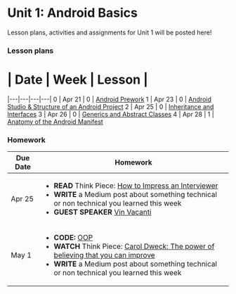# Unit 1: Android Basics

Lesson plans, activities and assignments for Unit 1 will be posted here!

### Lesson plans

 # |  Date | Week | Lesson |
|---|---|---|---|
 0 | Apr 21 | 0 | [Android Prework](lessons/week-0/0_Android-Prework.md)
 1 | Apr 23 | 0 | [Android Studio & Structure of an Android Project](lessons/week-0/1_Android-Studio-Structure-of-Android-Project.md)
 2 | Apr 25 | 0 | [Inheritance and Interfaces](lessons/week-0/20150425/inheritance.md)
 3 | Apr 26 | 0 | [Generics and Abstract Classes](/lessons/week-0/3_Generics-and-Abstract-Classes.md)
 4 | Apr 28 | 1 | [Anatomy of the Android Manifest](/lessons/week-0/4_Anatomy_Manifest.md)

### Homework

| Due Date | Homework|
|---|---|
| Apr 25 | <ul><li>**READ** Think Piece: [How to Impress an Interviewer](https://medium.com/@joulee/how-to-impress-an-interviewer-c210d9d8e84a)</li><li>**WRITE** a Medium post about something technical or non technical you learned this week</li><li>**GUEST SPEAKER** [Vin Vacanti](speakers/vin-vacanti.md)</li></ul>
| May 1 | <ul><li>**CODE:** [OOP](https://github.com/accesscode-2-1/unit-1/blob/master/homework/week-0/assignment.md)</li><li>**WATCH** Think Piece: [Carol Dweck: The power of believing that you can improve](http://www.ted.com/talks/carol_dweck_the_power_of_believing_that_you_can_improve)</li><li>**WRITE** a Medium post about something technical or non technical you learned this week</li></ul>
